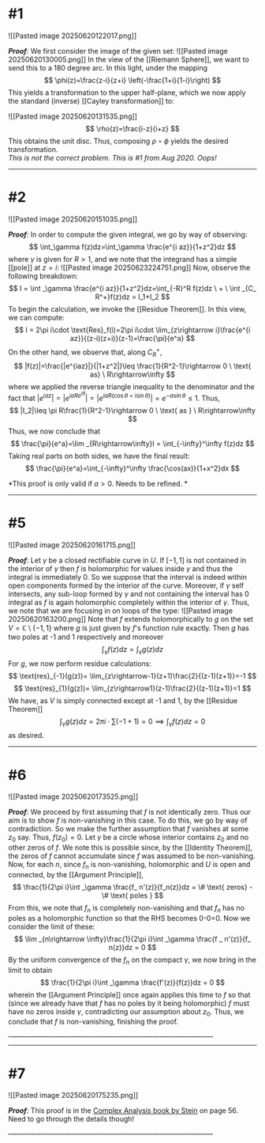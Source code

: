 # #1
![[Pasted image 20250620122017.png]]

***Proof**:* We first consider the image of the given set:
![[Pasted image 20250620130005.png]]
In the view of the [[Riemann Sphere]], we want to send this to a 180 degree arc. In this light, under the mapping
$$ \phi(z)=\frac{z-i}{z+i} \left(-\frac{1+i}{1-i}\right) $$
This yields a transformation to the upper half-plane, which we now apply the standard (inverse) [[Cayley transformation]] to: 

![[Pasted image 20250620131535.png]]
$$ \rho(z)=\frac{i-z}{i+z}
$$
This obtains the unit disc. Thus, composing $\rho \circ\phi$ yields the desired transformation.  
*This is not the correct problem. This is #1 from Aug 2020. Oops!*
$$\tag*{$\blacksquare$}$$
_________________________________________________________________ 

# #2
![[Pasted image 20250620151035.png]]

***Proof***: In order to compute the given integral, we go by way of observing:
$$
\int_\gamma f(z)dz=\int_\gamma \frac{e^{i az}}{1+z^2}dz
$$
where $\gamma$ is given for $R>1$, and we note that the integrand has a simple [[pole]] at $z=i$:
![[Pasted image 20250623224751.png]]
Now, observe the following breakdown:
$$
I = \int _\gamma \frac{e^{i az}}{1+z^2}dz=\int_{-R}^R f(z)dz \ + \ \int _{C_ R^+}f(z)dz = I_1+I_2
$$
To begin the calculation, we invoke the [[Residue Theorem]]. In this view, we can compute:
$$
I = 2\pi i\cdot \text{Res}_f(i)=2\pi i\cdot \lim_{z\rightarrow i}\frac{e^{i az}}{(z-i)(z+i)}(z-1)=\frac{\pi}{e^a}
$$
On the other hand, we observe that, along $C_R^+$,
$$
|f(z)|=\frac{|e^{iaz}|}{|1+z^2|}\leq \frac{1}{R^2-1}\rightarrow 0 \  \text{ as} \ R\rightarrow\infty
$$
where we applied the reverse triangle inequality to the denominator and the fact that $|e^{iaz}|=|e^{iaRe^{i\theta}}|=|e^{iaR(\cos{\theta}+i\sin{\theta})}|= e^{-a\sin{\theta}}\leq 1$. Thus,
$$
|I_2|\leq \pi R\frac{1}{R^2-1}\rightarrow 0 \ \text{ as } \ R\rightarrow\infty
$$
Thus, we now conclude that
$$
\frac{\pi}{e^a}=\lim _{R\rightarrow\infty}I = \int_{-\infty}^\infty f(z)dz
$$
Taking real parts on both sides, we have the final result:
$$
\frac{\pi}{e^a}=\int_{-\infty}^\infty \frac{\cos(ax)}{1+x^2}dx
$$

*This proof is only valid if $a>0$. Needs to be refined. *
$$\tag*{$\blacksquare$}$$ 
_________________________________________________________________ 
# #5 
![[Pasted image 20250620161715.png]]

***Proof***: Let $\gamma$ be a closed rectifiable curve in $U$. If $[-1,1]$ is not contained in the interior of $\gamma$ then $f$ is holomorphic for values inside $\gamma$ and thus the integral is immediately 0. So we suppose that the interval is indeed within open components formed by the interior of the curve. Moreover, if $\gamma$ self intersects, any sub-loop formed by $\gamma$ and not containing the interval has 0 integral as $f$ is again holomorphic completely within the interior of $\gamma$. Thus, we note that we are focusing in on loops of the type:
![[Pasted image 20250620163200.png]]
Note that $f$ extends holomorphically to $g$ on the set $V=\mathbb{C}\setminus \{-1,1\}$ where $g$ is just given by $f$'s function rule exactly. Then $g$ has two poles at -1 and 1 respectively and moreover 
$$
\int _\gamma f(z)dz = \int_\gamma g(z)dz
$$
For $g$, we now perform residue calculations:
$$
\text{res}_{-1}(g(z))= \lim_{z\rightarrow-1}(z+1)\frac{2}{(z-1)(z+1)}=-1
$$
$$
\text{res}_{1}(g(z))= \lim_{z\rightarrow1}(z-1)\frac{2}{(z-1)(z+1)}=1
$$
We have, as $V$ is simply connected except at -1 and 1, by the [[Residue Theorem]]
$$
\int _\gamma g(z)dz = 2\pi i\cdot \sum (-1+1)=0 \implies \int_\gamma f(z) dz=0
$$
as desired. $$\tag *{$\blacksquare$}$$
_________________________________________________________________

# #6 
![[Pasted image 20250620173525.png]]

***Proof***: We proceed by first assuming that $f$ is not identically zero. Thus our aim is to show $f$ is non-vanishing in this case. To do this, we go by way of contradiction. So we make the further assumption that $f$ vanishes at some $z_0$ say. Thus, $f(z_0)=0$. Let $\gamma$ be a circle whose interior contains $z_0$ and no other zeros of $f$. We note this is possible since, by the [[Identity Theorem]], the zeros of $f$ cannot accumulate since $f$ was assumed to be non-vanishing. Now, for each $n$, since $f_n$ is non-vanishing, holomorphic and $U$ is open and connected, by the [[Argument Principle]],
$$
\frac{1}{2\pi i}\int _\gamma \frac{f_ n'(z)}{f_n(z)}dz = \# \text{ zeros} - \# \text{ poles }
$$
From this, we note that $f_n$ is completely non-vanishing and that $f_n$ has no poles as a holomorphic function so that the RHS becomes 0-0=0. Now we consider the limit of these: 
$$
\lim _{n\rightarrow \infty}\frac{1}{2\pi i}\int _\gamma \frac{f _ n'(z)}{f_ n(z)}dz = 0
$$
By the uniform convergence of the $f_n$ on the compact $\gamma$, we now bring in the limit to obtain
$$
\frac{1}{2\pi i}\int _\gamma \frac{f'(z)}{f(z)}dz = 0
$$
wherein the [[Argument Principle]] once again applies this time to $f$ so that (since we already have that $f$ has no poles by it being holomorphic) $f$ must have no zeros inside $\gamma$, contradicting our assumption about $z_0$. Thus, we conclude that $f$ is non-vanishing, finishing the proof. $$\tag*{$\blacksquare$}$$ _________________________________________________________________ 
_________________________________________________________________ 

# #7
![[Pasted image 20250620175235.png]]

***Proof***: This proof is in the [Complex Analysis book by Stein](https://www.fing.edu.uy/~cerminar/Complex_Analysis.pdf) on page 56. Need to go through the details though!
$$\tag*{$\blacksquare$}$$ _________________________________________________________________ 

